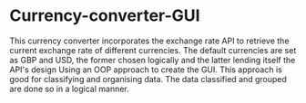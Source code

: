 # Currency-converter-GUI


This currency converter incorporates the exchange rate API to retrieve the current exchange rate of different currencies.
The default currencies are set as GBP and USD, the former chosen logically and the latter lending itself the API's design
Using an OOP approach to create the GUI. This approach is good for classifying and organising data. 
The data classified and grouped are done so in a logical manner. 

